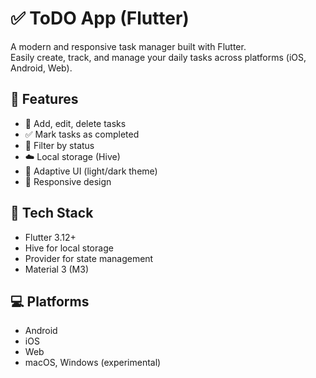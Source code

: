 # ✅ ToDO App (Flutter)

A modern and responsive task manager built with Flutter.  
Easily create, track, and manage your daily tasks across platforms (iOS, Android, Web).

## 🔧 Features
- 📝 Add, edit, delete tasks
- ✅ Mark tasks as completed
- 📅 Filter by status
- ☁️ Local storage (Hive)
- 🎨 Adaptive UI (light/dark theme)
- 📱 Responsive design


## 🚀 Tech Stack
- Flutter 3.12+
- Hive for local storage
- Provider for state management
- Material 3 (M3)

## 💻 Platforms
- Android
- iOS
- Web
- macOS, Windows (experimental)
